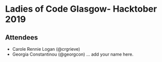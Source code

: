 # Ladies of Code Glasgow- Hacktober 2019 

## Attendees

* Carole Rennie Logan (@crgrieve)
* Georgia Constantinou (@georgcon)
... add your name here.
